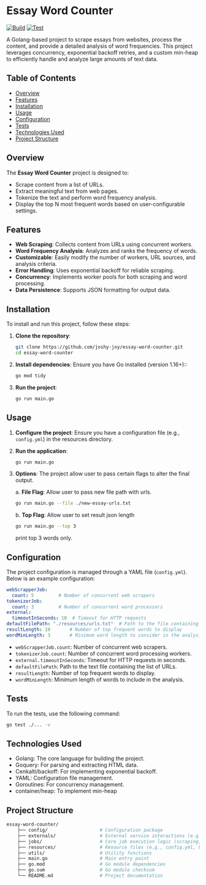 # Essay Word Counter
[![Build](https://github.com/joshy-joy/essay-word-counter/actions/workflows/build.yml/badge.svg)](https://github.com/joshy-joy/essay-word-counter/actions/workflows/build.yml)
[![Test](https://github.com/joshy-joy/essay-word-counter/actions/workflows/test.yml/badge.svg)](https://github.com/joshy-joy/essay-word-counter/actions/workflows/test.yml)

A Golang-based project to scrape essays from websites, process the content, and provide a detailed analysis of word frequencies. This project leverages concurrency, exponential backoff retries, and a custom min-heap to efficiently handle and analyze large amounts of text data.

## Table of Contents
- [Overview](#overview)
- [Features](#features)
- [Installation](#installation)
- [Usage](#usage)
- [Configuration](#configuration)
- [Tests](#tests)
- [Technologies Used](#technologies-used)
- [Project Structure](#project-structure)

## Overview

The **Essay Word Counter** project is designed to:
- Scrape content from a list of URLs.
- Extract meaningful text from web pages.
- Tokenize the text and perform word frequency analysis.
- Display the top N most frequent words based on user-configurable settings.

## Features

- **Web Scraping**: Collects content from URLs using concurrent workers.
- **Word Frequency Analysis**: Analyzes and ranks the frequency of words.
- **Customizable**: Easily modify the number of workers, URL sources, and analysis criteria.
- **Error Handling**: Uses exponential backoff for reliable scraping.
- **Concurrency**: Implements worker pools for both scraping and word processing.
- **Data Persistence**: Supports JSON formatting for output data.

## Installation

To install and run this project, follow these steps:

1. **Clone the repository**:
   ```bash
   git clone https://github.com/joshy-joy/essay-word-counter.git
   cd essay-word-counter

2. **Install dependencies**: Ensure you have Go installed (version 1.16+)::

   ```bash
   go mod tidy

3. **Run the project**:

    ```bash
    go run main.go

## Usage
1. **Configure the project**: Ensure you have a configuration file (e.g., ```config.yml```) in the resources directory.
2. **Run the application**:

    ```bash
   go run main.go
   ```
   
3. **Options**: The project allow user to pass certain flags to alter the final output.

    a. **File Flag**: Allow user to pass new file path with urls.
        
    ```bash
    go run main.go --file ./new-essay-urls.txt
   ```
   
    b. **Top Flag**: Allow user to set result json length

    ```bash
    go run main.go --top 3
   ```
   print top 3 words only.

## Configuration

The project configuration is managed through a YAML file (```config.yml```). Below is an example configuration:

```yaml
webScrapperJob:
  count: 5         # Number of concurrent web scrapers
tokenizerJob:
  count: 3         # Number of concurrent word processors
external:
  timeoutInSeconds: 10  # Timeout for HTTP requests
defaultFilePath: "./resources/urls.txt"  # Path to the file containing URLs
resultLength: 10       # Number of top frequent words to display
wordMinLength: 3       # Minimum word length to consider in the analysis
```

- ```webScrapperJob.count```: Number of concurrent web scrapers.
- ```tokenizerJob.count```: Number of concurrent word processing workers.
- ```external.timeoutInSeconds```: Timeout for HTTP requests in seconds.
- ```defaultFilePath```: Path to the text file containing the list of URLs.
- ```resultLength```: Number of top frequent words to display.
- ```wordMinLength```: Minimum length of words to include in the analysis.

## Tests
To run the tests, use the following command:
```bash
go test ./... -v
```

## Technologies Used
- Golang: The core language for building the project.
- Goquery: For parsing and extracting HTML data.
- Cenkalti/backoff: For implementing exponential backoff.
- YAML: Configuration file management.
- Goroutines: For concurrency management.
- container/heap: To implement min-heap

## Project Structure

```bash
essay-word-counter/
    ├── config/                   # Configuration package
    ├── externals/                # External service interactions (e.g., HTTP requests)
    ├── jobs/                     # Core job execution logic (scraping, word analysis)
    ├── resources/                # Resource files (e.g., config.yml, URL list)
    ├── utils/                    # Utility functions
    ├── main.go                   # Main entry point
    ├── go.mod                    # Go module dependencies
    ├── go.sum                    # Go module checksum
    └── README.md                 # Project documentation
```